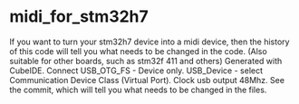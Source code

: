 # midi_for_stm32h7

If you want to turn your stm32h7 device into a midi device, then the history of this code will tell you what needs to be changed in the code. (Also suitable for other boards, such as stm32f 411 and others)
   Generated with CubeIDE.
   Connect USB_OTG_FS - Device only.
   USB_Device - select Communication Device Class (Virtual Port).
   Clock usb output 48Mhz.
   See the commit, which will tell you what needs to be changed in the files.
